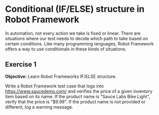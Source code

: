 # Conditional (IF/ELSE) structure in Robot Framework

In automation, not every action we take is fixed or linear. There are situations where our test needs to decide which path to take based on certain conditions. Like many programming languages, Robot Framework offers a way to use conditionals in these kinds of situations.

## Exercise 1

**Objective:** Learn Robot Frameworks IF/ELSE structure.

Write a Robot Framework test case that logs into https://www.saucedemo.com/ and verifies the price of a given inventory item based on its name. If the product name is "Sauce Labs Bike Light", verify that the price is "$9.99". If the product name is not provided or different, log a warning message.
